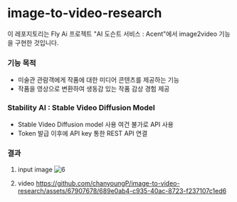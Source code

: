 # image-to-video-research
이 레포지토리는 Fly Ai 프로젝트 "AI 도슨트 서비스 : Acent"에서 image2video 기능을 구현한 것입니다.

### 기능 목적 
- 미술관 관람객에게 작품에 대한 미디어 콘텐츠를 제공하는 기능
- 작품을 영상으로 변환하여 생동감 있는 작품 감상 경험 제공

### Stability AI : Stable Video Diffusion Model 
- Stable Video Diffusion model 사용 여건 불가로 API 사용
- Token 발급 이후에 API key 통한 REST API 연결

### 결과
1. input image
![6](https://github.com/chanyoungP/image-to-video-research/assets/67907678/7d11eebe-2782-40a7-9d53-165d184d7c0c)

2. video
https://github.com/chanyoungP/image-to-video-research/assets/67907678/689e0ab4-c935-40ac-8723-f237107c1ed6

